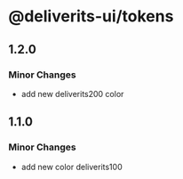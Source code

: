 # @deliverits-ui/tokens

## 1.2.0

### Minor Changes

- add new deliverits200 color

## 1.1.0

### Minor Changes

- add new color deliverits100

